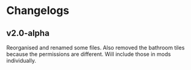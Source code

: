 # Changelogs

## v2.0-alpha

Reorganised and renamed some files. Also removed the bathroom tiles because the permissions are different. Will include those in mods individually.

